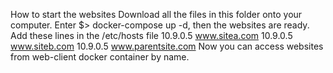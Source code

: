 How to start the websites
Download all the files in this folder onto your computer.
Enter $> docker-compose up -d, then the websites are ready.
Add these lines in the /etc/hosts file
10.9.0.5    www.sitea.com
10.9.0.5    www.siteb.com
10.9.0.5    www.parentsite.com
Now you can access websites from web-client docker container by name.
